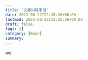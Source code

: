 ```yaml
---
title: "文案训练手册"
date: 2023-08-22T22:20:36+08:00
lastmod: 2023-08-22T22:20:36+08:00
draft: false
tags: []
category: [Book]
summary: 
---
```

we
